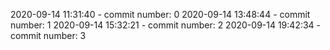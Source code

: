 2020-09-14 11:31:40 - commit number: 0
2020-09-14 13:48:44 - commit number: 1
2020-09-14 15:32:21 - commit number: 2
2020-09-14 19:42:34 - commit number: 3
